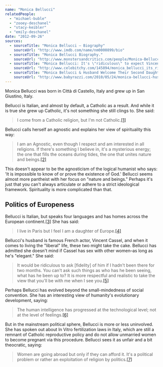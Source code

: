 ```yaml
---
name: "Monica Bellucci"
relatedPeople:
  - "michael-buble"
  - "zooey-deschanel"
  - "stacy-keibler"
  - "emily-deschanel"
date: "2012-09-26"
sources:
  - sourceTitle: "Monica Bellucci – Biography"
    sourceUrl: "http://www.imdb.com/name/nm0000899/bio"
  - sourceTitle: "Monica Bellucci Biography."
    sourceUrl: "http://www.monstersandcritics.com/people/Monica-Bellucci/biography/"
  - sourceTitle: "Monica Bellucci: It's \"ridiculous\" to expect Vincent Cassel's fidelity"
    sourceUrl: "http://www.celebitchy.com/145894/monica_bellucci_its_ridiculous_to_expect_husband_vincent_cassels_fidelity/"
  - sourceTitle: "Monica Bellucci & Husband Welcome Their Second Daughter."
    sourceUrl: "http://www.babyrazzi.com/2010/05/24/monica-bellucci-husband-welcome-their-second-daughter/"
---
```


Monica Bellucci was born in Città di Castello, Italy and grew up in San Giustino, Italy.

Bellucci is Italian, and almost by default, a Catholic as a result. And while it is true she grew up Catholic, it's not something she still clings to. She said:

>I come from a Catholic religion, but I'm not Catholic.<a class="source-citation" href="#http://www.imdb.com/name/nm0000899/bio" title="Monica Bellucci – Biography">[1]</a>

Bellucci calls herself an agnostic and explains her view of spirituality this way:

>I am an Agnostic, even though I respect and am interested in all religions. If there's something I believe in, it's a mysterious energy; the one that fills the oceans during tides, the one that unites nature and beings.<a class="source-citation" href="#http://www.monstersandcritics.com/people/Monica-Bellucci/biography/" title="Monica Bellucci Biography.">[2]</a>

This doesn't appear to be the agnosticism of the logical humanist who says: 'It is impossible to know of or prove the existence of God.' Bellucci seems almost more pantheist with her focus on "nature and beings." Perhaps it's just that you can't always articulate or adhere to a strict ideological framework. Spirituality is more complicated than that.


## Politics of Europeness

Bellucci is Italian, but speaks four languages and has homes across the European continent.<a class="source-citation" href="#http://www.imdb.com/name/nm0000899/bio" title="Monica Bellucci – Biography">[3]</a> She has said:

>I live in Paris but I feel I am a daughter of Europe.<a class="source-citation" href="#http://www.imdb.com/name/nm0000899/bio" title="Monica Bellucci – Biography">[4]</a>

Bellucci's husband is famous French actor, Vincent Cassel, and when it comes to living the "liberal" life, these two might take the cake. Bellucci has admitted she doesn't mind if Cassel has sex with other women–as long as he's "elegant." She said:

>It would be ridiculous to ask [fidelity] of him if I hadn't been there for two months. You can't ask such things as who has he been seeing, what has he been up to? It is more respectful and realistic to take the view that you'll be with me when I see you.<a class="source-citation" href="#http://www.celebitchy.com/145894/monica_bellucci_its_ridiculous_to_expect_husband_vincent_cassels_fidelity/" title="Monica Bellucci: It&apos;s &quot;ridiculous&quot; to expect Vincent Cassel&apos;s fidelity">[5]</a>

Perhaps Bellucci has evolved beyond the small-mindedness of social convention. She has an interesting view of humanity's evolutionary development, saying:

>The human intelligence has progressed at the technological level; not at the level of feelings.<a class="source-citation" href="#http://www.imdb.com/name/nm0000899/bio" title="Monica Bellucci – Biography">[6]</a>

But in the mainstream political sphere, Bellucci is more or less uninvolved. She has spoken out about In Vitro fertilization laws in Italy, which are still a remnant of Catholic reproductive policy and do not allow unmarried women to become pregnant via this procedure. Bellucci sees it as unfair and a bit theocratic, saying:

>Women are going abroad but only if they can afford it. It's a political problem or rather an exploitation of religion by politics.<a class="source-citation" href="#http://www.babyrazzi.com/2010/05/24/monica-bellucci-husband-welcome-their-second-daughter/" title="Monica Bellucci &amp; Husband Welcome Their Second Daughter.">[7]</a>